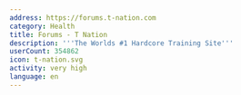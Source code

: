 ```yaml
---
address: https://forums.t-nation.com
category: Health
title: Forums - T Nation
description: '''The Worlds #1 Hardcore Training Site'''
userCount: 354862
icon: t-nation.svg
activity: very high
language: en
---
```

